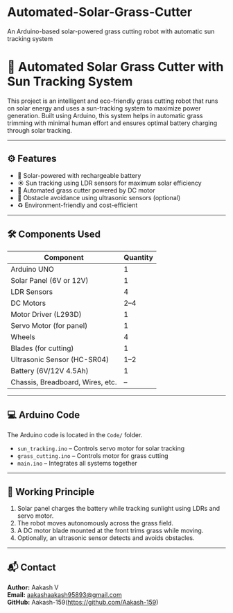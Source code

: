 # Automated-Solar-Grass-Cutter
An Arduino-based solar-powered grass cutting robot with automatic sun tracking system
# 🌱 Automated Solar Grass Cutter with Sun Tracking System

This project is an intelligent and eco-friendly grass cutting robot that runs on solar energy and uses a sun-tracking system to maximize power generation. Built using Arduino, this system helps in automatic grass trimming with minimal human effort and ensures optimal battery charging through solar tracking.

---

## ⚙️ Features

- 🪫 Solar-powered with rechargeable battery
- ☀️ Sun tracking using LDR sensors for maximum solar efficiency
- 🤖 Automated grass cutter powered by DC motor
- 🧭 Obstacle avoidance using ultrasonic sensors (optional)
- ♻️ Environment-friendly and cost-efficient

---

## 🛠️ Components Used

| Component                  | Quantity |
|---------------------------|----------|
| Arduino UNO               | 1        |
| Solar Panel (6V or 12V)   | 1        |
| LDR Sensors               | 4        |
| DC Motors                 | 2–4      |
| Motor Driver (L293D)      | 1        |
| Servo Motor (for panel)   | 1        |
| Wheels                    | 4        |
| Blades (for cutting)      | 1        |
| Ultrasonic Sensor (HC-SR04) | 1–2    |
| Battery (6V/12V 4.5Ah)    | 1        |
| Chassis, Breadboard, Wires, etc. | – |

---

## 💻 Arduino Code

The Arduino code is located in the `Code/` folder.

- `sun_tracking.ino` – Controls servo motor for solar tracking
- `grass_cutting.ino` – Controls motor for grass cutting
- `main.ino` – Integrates all systems together

---

## 🧪 Working Principle

1. Solar panel charges the battery while tracking sunlight using LDRs and servo motor.
2. The robot moves autonomously across the grass field.
3. A DC motor blade mounted at the front trims grass while moving.
4. Optionally, an ultrasonic sensor detects and avoids obstacles.


---

## 📬 Contact

**Author:** Aakash V  
**Email:** aakashaakash95893@gmail.com  
**GitHub:** Aakash-159(https://github.com/Aakash-159)

